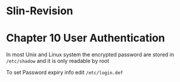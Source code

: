 # Slin-Revision
# Chapter 10 User Authentication

In most Unix and Linux system the encrypted password are stored in `/etc/shadow` and it is only readable by root

To set Password expiry info edit `/etc/login.def`
